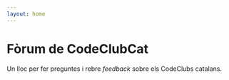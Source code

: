 ```yaml
---
layout: home
---
```


# Fòrum de CodeClubCat 

Un lloc per fer preguntes i rebre *feedback* sobre els CodeClubs catalans.

